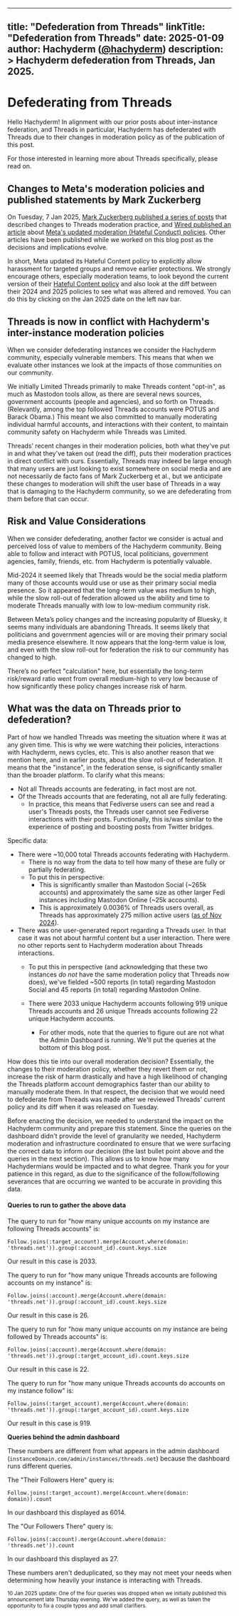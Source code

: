 
---
title: "Defederation from Threads"
linkTitle: "Defederation from Threads"
date: 2025-01-09
author: Hachyderm ([@hachyderm](https://hachyderm.io/@hachyderm))
description: >
  Hachyderm defederation from Threads, Jan 2025.
---



# Defederating from Threads

Hello Hachyderm! In alignment with our prior posts about inter-instance federation, and Threads in particular, Hachyderm has defederated with Threads due to their changes in moderation policy as of the publication of this post.

For those interested in learning more about Threads specifically, please read on.


## Changes to Meta's moderation policies and published statements by Mark Zuckerberg

On Tuesday, 7 Jan 2025, [Mark Zuckerberg published a series of posts](https://www.threads.net/@zuck/post/DEhgYx4JbEG) that described changes to Threads moderation practice, and [Wired published an article](https://www.wired.com/story/meta-immigration-gender-policies-change/) about [Meta's updated moderation (Hateful Conduct) policies](https://transparency.meta.com/policies/community-standards/hateful-conduct/). Other articles have been published while we worked on this blog post as the decisions and implications evolve.

In short, Meta updated its Hateful Content policy to explicitly allow harassment for targeted groups and remove earlier protections. We strongly encourage others, especially moderation teams, to look beyond the current version of their [Hateful Content policy](https://transparency.meta.com/policies/community-standards/hateful-conduct/) and also look at the diff between their 2024 and 2025 policies to see what was altered and removed. You can do this by clicking on the Jan 2025 date on the left nav bar.


## Threads is now in conflict with Hachyderm's inter-instance moderation policies

When we consider defederating instances we consider the Hachyderm community, especially vulnerable members. This means that when we evaluate other instances we look at the impacts of those communities on our community.

We initially Limited Threads primarily to make Threads content "opt-in", as much as Mastodon tools allow, as there are several news sources, government accounts (people and agencies), and so forth on Threads. (Relevantly, among the top followed Threads accounts were POTUS and Barack Obama.) This meant we also committed to manually moderating individual harmful accounts, and interactions with their content, to maintain community safety on Hachyderm while Threads was Limited.

Threads’ recent changes in their moderation policies, both what they've put in and what they've taken out (read the diff), puts their moderation practices in direct conflict with ours. Essentially, Threads may indeed be large enough that many users are just looking to exist somewhere on social media and are not necessarily de facto fans of Mark Zuckerberg et al., but we anticipate these changes to moderation will shift the user base of Threads in a way that is damaging to the Hachyderm community, so we are defederating from them before that can occur.


## Risk and Value Considerations

When we consider defederating, another factor we consider is actual and perceived loss of value to members of the Hachyderm community. Being able to follow and interact with POTUS, local politicians, government agencies, family, friends, etc. from Hachyderm is potentially valuable.

Mid-2024 it seemed likely that Threads would be the social media platform many of those accounts would use or use as their primary social media presence. So it appeared that the long-term value was medium to high, while the slow roll-out of federation allowed us the ability and time to moderate Threads manually with low to low-medium community risk.

Between Meta’s policy changes and the increasing popularity of Bluesky, it seems many individuals are abandoning Threads. It seems likely that politicians and government agencies will or are moving their primary social media presence elsewhere. It now appears that the long-term value is low, and even with the slow roll-out for federation the risk to our community has changed to high.

There’s no perfect "calculation" here, but essentially the long-term risk/reward ratio went from overall medium-high to very low because of how significantly these policy changes increase risk of harm.


## What was the data on Threads prior to defederation?

Part of how we handled Threads was meeting the situation where it was at any given time. This is why we were watching their policies, interactions with Hachyderm, news cycles, etc. This is also another reason that we mention here, and in earlier posts, about the slow roll-out of federation. It means that the "instance", in the federation sense, is significantly smaller than the broader platform. To clarify what this means:



* Not all Threads accounts are federating, in fact most are not.
* Of the Threads accounts that are federating, not all are fully federating.
    * In practice, this means that Fediverse users can see and read a user's Threads posts, the Threads user cannot see Fediverse interactions with their posts. Functionally, this is/was similar to the experience of posting and boosting posts from Twitter bridges.

Specific data:



* There were ~10,000 total Threads accounts federating with Hachyderm.
    * There is no way from the data to tell how many of these are fully or partially federating.
    * To put this in perspective:
        * This is significantly smaller than Mastodon Social (~265k accounts) and approximately the same size as other larger Fedi instances including Mastodon Online (~25k accounts).
        * This is approximately 0.0036% of Threads users overall, as Threads has approximately 275 million active users ([as of Nov 2024](https://techcrunch.com/2024/11/03/threads-now-has-275m-monthly-active-users/)).
* There was one user-generated report regarding a Threads user. In that case it was not about harmful content but a user interaction. There were no other reports sent to Hachyderm moderation about Threads interactions.
    * To put this in perspective (and acknowledging that these two instances *do not* have the same moderation policy that Threads now does), we've fielded ~500 reports (in total) regarding Mastodon Social and 45 reports (in total) regarding Mastodon Online.
	* There were 2033 unique Hachyderm accounts following 919 unique Threads accounts and 26 unique Threads accounts following 22 unique Hachyderm accounts.

    	* For other mods, note that the queries to figure out are not what the Admin Dashboard is running. We'll put the queries at the bottom of this blog post.

How does this tie into our overall moderation decision? Essentially, the changes to their moderation policy, whether they revert them or not, increase the risk of harm drastically and have a high likelihood of changing the Threads platform account demographics faster than our ability to manually moderate them. In that respect, the decision that we would need to defederate from Threads was made after we reviewed Threads' current policy and its diff when it was released on Tuesday.

Before enacting the decision, we needed to understand the impact on the Hachyderm community and prepare this statement. Since the queries on the dashboard didn't provide the level of granularity we needed, Hachyderm moderation and infrastructure coordinated to ensure that we were surfacing the correct data to inform our decision (the last bullet point above and the queries in the next section). This allows us to know how many Hachydermians would be impacted and to what degree. Thank you for your patience in this regard, as due to the significance of the follow/following severances that are occurring we wanted to be accurate in providing this data.

#### Queries to run to gather the above data

The query to run for "how many unique accounts on my instance are
following Threads accounts" is:

```
Follow.joins(:target_account).merge(Account.where(domain: 'threads.net')).group(:account_id).count.keys.size
```

Our result in this case is 2033.

The query to run for "how many unique Threads accounts are
following accounts on my instance" is: 

```
Follow.joins(:account).merge(Account.where(domain: 'threads.net')).group(:account_id).count.keys.size

```

Our result in this case is 26.

The query to run for "how many unique accounts on my instance are
being followed by Threads accounts" is:

```
Follow.joins(:account).merge(Account.where(domain: 'threads.net')).group(:target_account_id).count.keys.size
```

Our result in this case is 22.


The query to run for "how many unique Threads accounts do accounts
on my instance follow" is:

```
Follow.joins(:target_account).merge(Account.where(domain: 'threads.net')).group(:target_account_id).count.keys.size

```

Our result in this case is 919.

**Queries behind the admin dashboard**

These numbers are different from what appears in the admin dashboard (`instanceDomain.com/admin/instances/threads.net`) because the dashboard runs different queries.

The "Their Followers Here" query is:

```
Follow.joins(:target_account).merge(Account.where(domain: domain)).count
```

In our dashboard this displayed as 6014.

The "Our Followers There" query is:

```
Follow.joins(:account).merge(Account.where(domain: 'threads.net')).count
```

In our dashboard this displayed as 27.

These numbers aren't deduplicated, so they may not meet your needs
when determining how heavily your instance is interacting with
Threads.

<small>10 Jan 2025 update: One of the four queries was dropped when we initially
published this announcement late Thursday evening. We've added the
query, as well as taken the opportunity to fix a couple
typos and add small clarifiers.</small>
